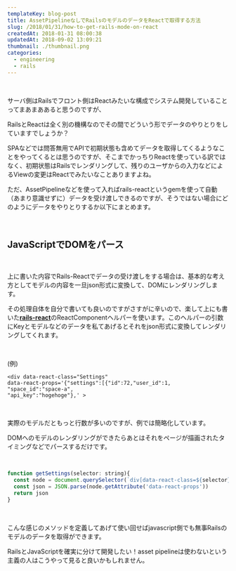 ```yaml
---
templateKey: blog-post
title: AssetPipelineなしでRailsのモデルのデータをReactで取得する方法
slug: /2018/01/31/how-to-get-rails-mode-on-react
createdAt: 2018-01-31 08:00:38
updatedAt: 2018-09-02 13:09:21
thumbnail: ./thumbnail.png
categories: 
  - engineering
  - rails
---
```


&nbsp;

サーバ側はRailsでフロント側はReactみたいな構成でシステム開発していることってまあまああると思うのですが、

RailsとReactは全く別の機構なのでその間でどういう形でデータのやりとりをしていますでしょうか？

SPAなどでは問答無用でAPIで初期状態も含めてデータを取得してくるようなことをやってくるとは思うのですが、そこまでかっちりReactを使っている訳ではなく、初期状態はRailsでレンダリングして、残りのユーザからの入力などによるViewの変更はReactでみたいなことありますよね。

ただ、AssetPipelineなどを使って入ればrails-reactというgemを使って自動（あまり意識せずに）データを受け渡しできるのですが、そうではない場合にどのようにデータをやりとりするか以下にまとめます。

&nbsp;

<div class="after-intro"></div>
<h2>JavaScriptでDOMをパース</h2>
&nbsp;

上に書いた内容でRails-Reactでデータの受け渡しをする場合は、基本的な考え方としてモデルの内容を一旦json形式に変換して、DOMにレンダリングします。

その処理自体を自分で書いても良いのですがさすがに辛いので、楽して上にも書いた<a href="https://github.com/reactjs/react-rails"><strong>rails-react</strong></a>のReactComponentヘルパーを使います。このヘルパーの引数にKeyとモデルなどのデータを私てあげるとそれをjson形式に変換してレンダリングしてくれます。

&nbsp;

(例)
```markup
<div data-react-class="Settings"
data-react-props='{"settings":[{"id":72,"user_id":1,
"space_id":"space-a",
"api_key":"hogehoge"},' >
```
&nbsp;

実際のモデルだともっと行数が多いのですが、例では簡略化しています。

DOMへのモデルのレンダリングができたらあとはそれをページが描画されたタイミングなどでパースするだけです。

&nbsp;
```javascript
function getSettings(selector: string){
  const node = document.querySelector(`div[data-react-class=${selector}]`)
  const json = JSON.parse(node.getAttribute('data-react-props'))
  return json
}
```
&nbsp;

こんな感じのメソッドを定義してあげて使い回せばjavascript側でも無事Railsのモデルのデータを取得ができます。

RailsとJavaScriptを確実に分けて開発したい！asset pipelineは使わないという主義の人はこうやって見ると良いかもしれません。

<div class="after-article"></div>
